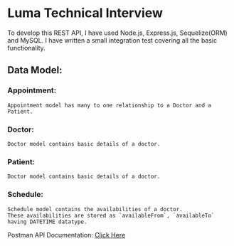 # Luma Technical Interview

To develop this REST API, I have used Node.js, Express.js, Sequelize(ORM) and MySQL.
I have written a small integration test covering all the basic functionality.

## Data Model:
### Appointment:
    Appointment model has many to one relationship to a Doctor and a Patient.
### Doctor:
    Doctor model contains basic details of a doctor.
### Patient:
    Doctor model contains basic details of a doctor.
### Schedule:
    Schedule model contains the availabilities of a doctor.   
    These availabilities are stored as `availableFrom`, `availableTo` having DATETIME datatype.

Postman API Documentation: [Click Here](https://web.postman.co/collections/6757338-eca29ef1-43cb-40b8-9c73-9a9773a3fd86?workspace=53f3e7dc-6c38-47be-8236-d52db1866a64)